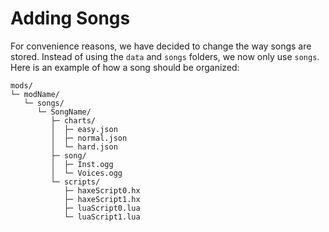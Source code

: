 # Adding Songs

For convenience reasons, we have decided to change the way songs are stored. Instead of using the `data` and `songs` folders, we now only use `songs`. Here is an example of how a song should be organized:

```
mods/
└─ modName/
   └─ songs/
      └─ SongName/
         ├─ charts/
         │  ├─ easy.json
         │  ├─ normal.json
         │  └─ hard.json
         ├─ song/
         │  ├─ Inst.ogg
         │  └─ Voices.ogg
         └─ scripts/
            ├─ haxeScript0.hx
            ├─ haxeScript1.hx
            ├─ luaScript0.lua
            └─ luaScript1.lua
```